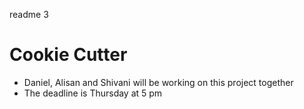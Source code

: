 readme 3
# Cookie Cutter
- Daniel, Alisan and Shivani will be working on this project together
- The deadline is Thursday at 5 pm